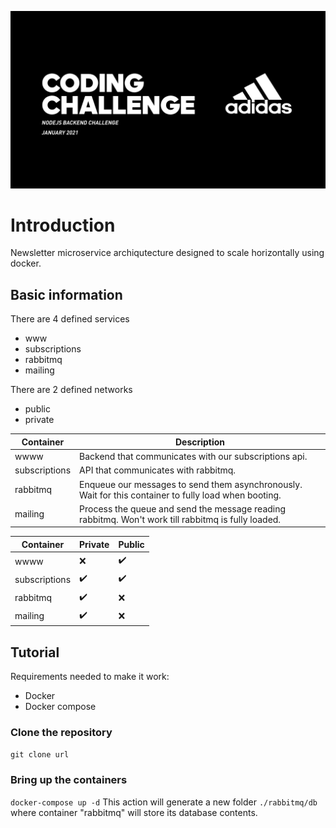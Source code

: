 ![alt text](https://github.com/juanbernal98/adidas-nodejs-challenge-2021/blob/main/screenshot.PNG?raw=true)

# Introduction
Newsletter microservice archiqutecture designed to scale horizontally using docker.

## Basic information
There are 4 defined services
- www
- subscriptions
- rabbitmq
- mailing

There are 2 defined networks
- public
- private

| Container | Description |
| --- | --- |
| wwww | Backend that communicates with our subscriptions api. |
| subscriptions | API that communicates with rabbitmq. |
| rabbitmq | Enqueue our messages to send them asynchronously. Wait for this container to fully load when booting. |
| mailing | Process the queue and send the message reading rabbitmq. Won't work till rabbitmq is fully loaded. |

| Container | Private | Public |
| --- | --- | --- 
| wwww | :x: | :heavy_check_mark: | 
| subscriptions | :heavy_check_mark: | :heavy_check_mark: |
| rabbitmq | :heavy_check_mark: | :x: |
| mailing | :heavy_check_mark: | :x: |

## Tutorial
Requirements needed to make it work:
- Docker
- Docker compose

### Clone the repository
`git clone url`

### Bring up the containers
`docker-compose up -d`
This action will generate a new folder `./rabbitmq/db` where container "rabbitmq" will store its database contents.